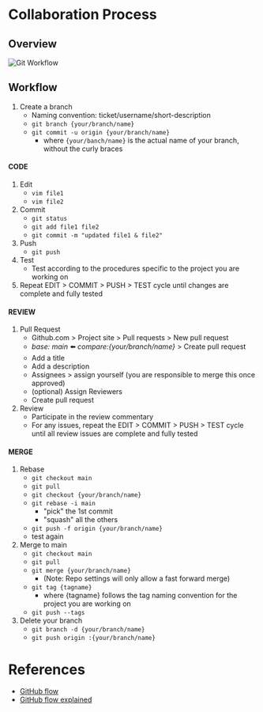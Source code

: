 
# Collaboration Process
## Overview
![Git Workflow](https://github.com/andylytical/stackedit/blob/access/ctt-222/Git%20Workflow.png)
## Workflow
1. Create a branch
    * Naming convention: ticket/username/short-description
    * `git branch {your/branch/name}`
    * `git commit -u origin {your/branch/name}`
      * where `{your/banch/name}` is the actual name of your branch, without the curly braces
#### CODE
1. Edit
   * `vim file1`
   * `vim file2`
1. Commit
   * `git status`
   * `git add file1 file2`
   * `git commit -m "updated file1 & file2"`
1. Push
   * `git push`
1. Test
   * Test according to the procedures specific to the project you are working on
1. Repeat EDIT > COMMIT > PUSH > TEST cycle until changes are complete and fully tested
#### REVIEW
1. Pull Request
   * Github.com > Project site > Pull requests > New pull request
   * *base: main* :arrow_left: *compare:{your/branch/name}* > Create pull request
   * Add a title
   * Add a description
   * Assignees > assign yourself (you are responsible to merge this once approved)
   * (optional) Assign Reviewers
   * Create pull request
1. Review
   * Participate in the review commentary
   * For any issues, repeat the EDIT > COMMIT > PUSH > TEST cycle until all review issues are complete and fully tested
#### MERGE
1. Rebase
   * `git checkout main`
   * `git pull`
   * `git checkout {your/branch/name}`
   * `git rebase -i main`
     * "pick" the 1st commit
     * "squash" all the others
   * `git push -f origin {your/branch/name}`
   * test again
1. Merge to main
   * `git checkout main`
   * `git pull`
   * `git merge {your/branch/name}`
     * (Note: Repo settings will only allow a fast forward merge)
   * `git tag {tagname}`
     * where {tagname} follows the tag naming convention for the project you are working on
   * `git push --tags`
1. Delete your branch
   * `git branch -d {your/branch/name}`
   * `git push origin :{your/branch/name}`

# References
* [GitHub flow](https://docs.github.com/en/get-started/using-github/github-flow)
* [GitHub flow explained](https://scottchacon.com/2011/08/31/github-flow/)
<!--stackedit_data:
eyJoaXN0b3J5IjpbLTQxNTMyMzUxMyw3OTYzODQ2OTEsLTE1Mz
kyNTA1NDEsMTMwNzM0NDU1NiwtMTQxMTA4MjkyOCwtNTUyNDg1
NDUzLDM4OTgzNjM1MSwyMDM4ODQ0MjIwLC05NzczMjIyMDMsLT
E2MzUwNjgwMTcsMjkxNDI3MDcxLDU0MzExNjc1NSwtMzc5NTQz
MTk0LC0yMDg4NzQ2NjEyLC0zMzI0NTUzNjNdfQ==
-->